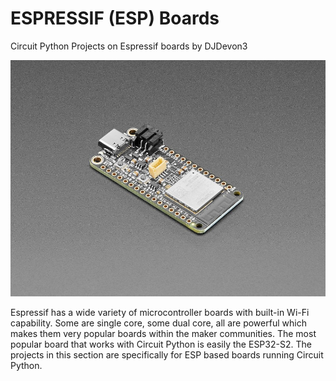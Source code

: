 # ESPRESSIF (ESP) Boards
Circuit Python Projects on Espressif boards by DJDevon3

![](https://raw.githubusercontent.com/DJDevon3/My_Circuit_Python_Projects/main/Boards/espressif/espressif_board_screenshot.jpg)

Espressif has a wide variety of microcontroller boards with built-in Wi-Fi capability. Some are single core, some dual core,
all are powerful which makes them very popular boards within the maker communities. The most popular board that works with Circuit Python is easily the ESP32-S2.
The projects in this section are specifically for ESP based boards running Circuit Python.
